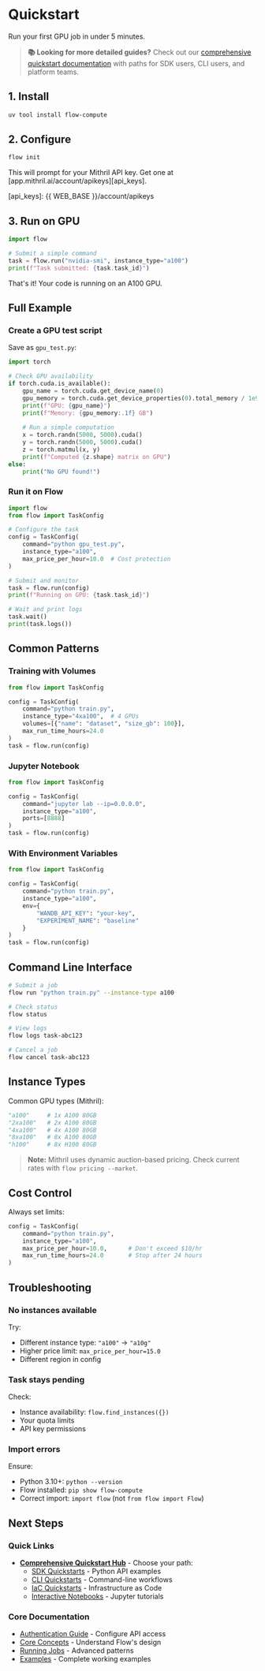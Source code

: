 # Quickstart

Run your first GPU job in under 5 minutes.

> **📚 Looking for more detailed guides?** Check out our [comprehensive quickstart documentation](../quickstart/index.md) with paths for SDK users, CLI users, and platform teams.

## 1. Install

```bash
uv tool install flow-compute
```

## 2. Configure

```bash
flow init
```

This will prompt for your Mithril API key. Get one at [app.mithril.ai/account/apikeys][api_keys].

[api_keys]: {{ WEB_BASE }}/account/apikeys

## 3. Run on GPU

```python
import flow

# Submit a simple command
task = flow.run("nvidia-smi", instance_type="a100")
print(f"Task submitted: {task.task_id}")
```

That's it! Your code is running on an A100 GPU.

## Full Example

### Create a GPU test script

Save as `gpu_test.py`:

```python
import torch

# Check GPU availability
if torch.cuda.is_available():
    gpu_name = torch.cuda.get_device_name(0)
    gpu_memory = torch.cuda.get_device_properties(0).total_memory / 1e9
    print(f"GPU: {gpu_name}")
    print(f"Memory: {gpu_memory:.1f} GB")
    
    # Run a simple computation
    x = torch.randn(5000, 5000).cuda()
    y = torch.randn(5000, 5000).cuda()
    z = torch.matmul(x, y)
    print(f"Computed {z.shape} matrix on GPU")
else:
    print("No GPU found!")
```

### Run it on Flow

```python
import flow
from flow import TaskConfig

# Configure the task
config = TaskConfig(
    command="python gpu_test.py",
    instance_type="a100",
    max_price_per_hour=10.0  # Cost protection
)

# Submit and monitor
task = flow.run(config)
print(f"Running on GPU: {task.task_id}")

# Wait and print logs
task.wait()
print(task.logs())
```

## Common Patterns

### Training with Volumes

```python
from flow import TaskConfig

config = TaskConfig(
    command="python train.py",
    instance_type="4xa100",  # 4 GPUs
    volumes=[{"name": "dataset", "size_gb": 100}],
    max_run_time_hours=24.0
)
task = flow.run(config)
```

### Jupyter Notebook

```python
from flow import TaskConfig

config = TaskConfig(
    command="jupyter lab --ip=0.0.0.0",
    instance_type="a100",
    ports=[8888]
)
task = flow.run(config)
```

### With Environment Variables

```python
from flow import TaskConfig

config = TaskConfig(
    command="python train.py",
    instance_type="a100",
    env={
        "WANDB_API_KEY": "your-key",
        "EXPERIMENT_NAME": "baseline"
    }
)
task = flow.run(config)
```

## Command Line Interface

```bash
# Submit a job
flow run "python train.py" --instance-type a100

# Check status
flow status

# View logs
flow logs task-abc123

# Cancel a job
flow cancel task-abc123
```

## Instance Types

Common GPU types (Mithril):

```python
"a100"     # 1x A100 80GB
"2xa100"   # 2x A100 80GB
"4xa100"   # 4x A100 80GB
"8xa100"   # 8x A100 80GB
"h100"     # 8x H100 80GB
```

> **Note:** Mithril uses dynamic auction-based pricing. Check current rates with `flow pricing --market`.

## Cost Control

Always set limits:

```python
config = TaskConfig(
    command="python train.py",
    instance_type="a100",
    max_price_per_hour=10.0,      # Don't exceed $10/hr
    max_run_time_hours=24.0       # Stop after 24 hours
)
```

## Troubleshooting

### No instances available

Try:
- Different instance type: `"a100"` → `"a10g"`
- Higher price limit: `max_price_per_hour=15.0`
- Different region in config

### Task stays pending

Check:
- Instance availability: `flow.find_instances({})`
- Your quota limits
- API key permissions

### Import errors

Ensure:
- Python 3.10+: `python --version`
- Flow installed: `pip show flow-compute`
- Correct import: `import flow` (not `from flow import Flow`)

## Next Steps

### Quick Links
- **[Comprehensive Quickstart Hub](../quickstart/index.md)** - Choose your path:
  - [SDK Quickstarts](../quickstart/sdk/inference.md) - Python API examples
  - [CLI Quickstarts](../quickstart/cli/inference.md) - Command-line workflows
  - [IaC Quickstarts](../quickstart/iac/terraform.md) - Infrastructure as Code
  - [Interactive Notebooks](../quickstart/notebook/getting-started.ipynb) - Jupyter tutorials

### Core Documentation
- [Authentication Guide](authentication.md) - Configure API access
- [Core Concepts](core-concepts.md) - Understand Flow's design
- [Running Jobs](../guides/running-jobs.md) - Advanced patterns
- [Examples](../../examples/) - Complete working examples